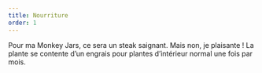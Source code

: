 ```yaml
---
title: Nourriture
order: 1
---
```



Pour ma Monkey Jars, ce sera un steak saignant. Mais non, je plaisante ! La plante se contente d’un engrais pour plantes d’int&eacute;rieur normal une fois par mois.